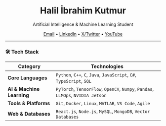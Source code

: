 <h1 align="center">Halil İbrahim Kutmur</h1>
<p align="center">Artificial Intelligence & Machine Learning Student</p>

<p align="center">
  <a href="mailto:halilkutmur@gmail.com" target="_blank">Email</a> •
  <a href="https://www.linkedin.com/in/halil-ibrahim-kutmur-bb7122332/" target="_blank">LinkedIn</a> •
  <a href="https://x.com/HalilKutmur07" target="_blank">X/Twitter</a> •
  <a href="https://youtube.com/@halilbrahimkutmur" target="_blank">YouTube</a>
</p>

---

### 🛠️ Tech Stack

| Category                 | Technologies                                                                          |
| ------------------------ | ------------------------------------------------------------------------------------- |
| **Core Languages**       | `Python`, `C++`, `C`, `Java`, `JavaScript`, `C#`, `TypeScript`, `SQL`                 |
| **AI & Machine Learning**| `PyTorch`, `TensorFlow`, `OpenCV`, `Numpy`, `Pandas`, `LLMOps`, `NVIDIA Jetson`         |
| **Tools & Platforms**    | `Git`, `Docker`, `Linux`, `MATLAB`, `VS Code`, `Agile`                                  |
| **Web & Databases**      | `React.js`, `Node.js`, `MySQL`, `MongoDB`, `Vector Databases`                           |****

